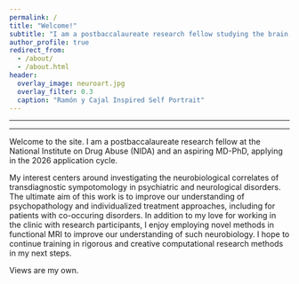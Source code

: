 ```yaml
---
permalink: /
title: "Welcome!"
subtitle: "I am a postbaccalaureate research fellow studying the brain, behavior, and medicine."
author_profile: true
redirect_from: 
  - /about/
  - /about.html
header:
  overlay_image: neuroart.jpg
  overlay_filter: 0.3
  caption: "Ramón y Cajal Inspired Self Portrait"                    
---
```

---
---
Welcome to the site. I am a postbaccalaureate research fellow at the National Institute on Drug Abuse (NIDA) and an aspiring MD-PhD, applying in the 2026 application cycle.


My interest centers around investigating the neurobiological correlates of transdiagnostic sympotomology in psychiatric and neurological disorders. The ultimate aim of this work is to improve our understanding of psychopathology and individualized treatment approaches, including for patients with co-occuring disorders. In addition to my love for working in the clinic with research participants, I enjoy employing novel methods in functional MRI to improve our understanding of such neurobiology. I hope to continue training in rigorous and creative computational research methods in my next steps. 


Views are my own.
